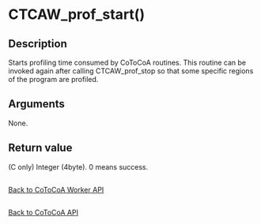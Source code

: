 CTCAW_prof_start()
=====

Description
-----

Starts profiling time consumed by CoToCoA routines. This routine can be invoked again after calling
CTCAW_prof_stop so that some specific regions of the program are profiled.

Arguments
-----

None.

Return value
-----

(C only) Integer (4byte). 0 means success.

##

[Back to CoToCoA Worker API](../API-worker.md "Back to CoToCoA Worker API")

##

[Back to CoToCoA API](../API.md "Back to CoToCoA API")
